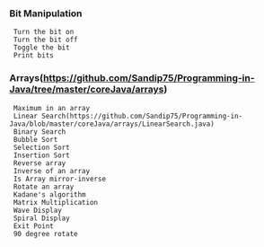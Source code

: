 ### Bit Manipulation
	 Turn the bit on
	 Turn the bit off
	 Toggle the bit
	 Print bits

### Arrays(https://github.com/Sandip75/Programming-in-Java/tree/master/coreJava/arrays)
	 Maximum in an array
	 Linear Search(https://github.com/Sandip75/Programming-in-Java/blob/master/coreJava/arrays/LinearSearch.java)
	 Binary Search
	 Bubble Sort
	 Selection Sort
	 Insertion Sort
	 Reverse array
	 Inverse of an array
	 Is Array mirror-inverse
	 Rotate an array
	 Kadane's algorithm
	 Matrix Multiplication
	 Wave Display
	 Spiral Display
	 Exit Point
	 90 degree rotate
